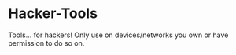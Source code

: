 # Hacker-Tools
Tools... for hackers! 
Only use on devices/networks you own or have permission to do so on.
